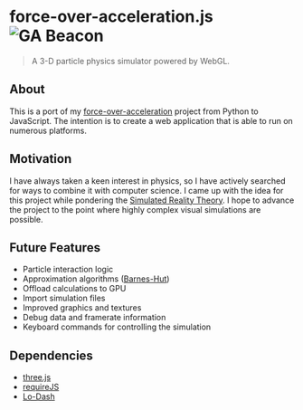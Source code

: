 # force-over-acceleration.js ![GA Beacon](https://ga-beacon.appspot.com/UA-43696434-2/mass/readme)

> A 3-D particle physics simulator powered by WebGL.

## About
This is a port of my [force-over-acceleration](https://github.com/mass/force-over-acceleration) project from Python to JavaScript. The intention is to create a web application that is able to run on numerous platforms.

## Motivation
I have always taken a keen interest in physics, so I have actively searched for ways to combine it with computer science. I came up with the idea for this project while pondering the [Simulated Reality Theory](http://en.wikipedia.org/wiki/Simulated_reality). I hope to advance the project to the point where highly complex visual simulations are possible.

## Future Features
- Particle interaction logic
- Approximation algorithms ([Barnes-Hut](http://en.wikipedia.org/wiki/Barnes%E2%80%93Hut_simulation))
- Offload calculations to GPU
- Import simulation files
- Improved graphics and textures
- Debug data and framerate information
- Keyboard commands for controlling the simulation

## Dependencies
* [three.js](https://github.com/mrdoob/three.js)
* [requireJS](https://github.com/jrburke/requirejs)
* [Lo-Dash](https://github.com/lodash/lodash)
